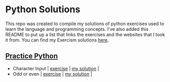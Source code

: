 # Python Solutions

This repo was created to compile my solutions of python exercises used to learn the language and programming concepts. I've also
added this README to put up a list that links the exercises and the websites that I took it from. You can find my Exercism solutions
[here](https://github.com/veeskell/exercism).

## [Practice Python](https://github.com/veeskell/python-solutions/tree/main/practice-python)

- Character Input  | [exercise](https://www.practicepython.org/exercise/2014/02/05/02-odd-or-even.html) |
[my solution](https://github.com/veeskell/python-solutions/blob/main/practice-python/character-input) |
- Odd or even | [exercise](https://www.practicepython.org/exercise/2014/01/29/01-character-input.html) |
[my solution](https://github.com/veeskell/python-solutions/blob/main/practice-python/odd-or-even) |
